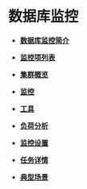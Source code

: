 # 数据库监控<a name="ZH-CN_TOPIC_0000001405157066"></a>

-   **[数据库监控简介](数据库监控简介.md)**  

-   **[监控项列表](监控项列表.md)**  

-   **[集群概览](集群概览.md)**  

-   **[监控](监控.md)**  

-   **[工具](工具.md)**  

-   **[负荷分析](负荷分析.md)**  

-   **[监控设置](监控设置.md)**  

-   **[任务详情](任务详情.md)**  

-   **[典型场景](典型场景.md)**  


